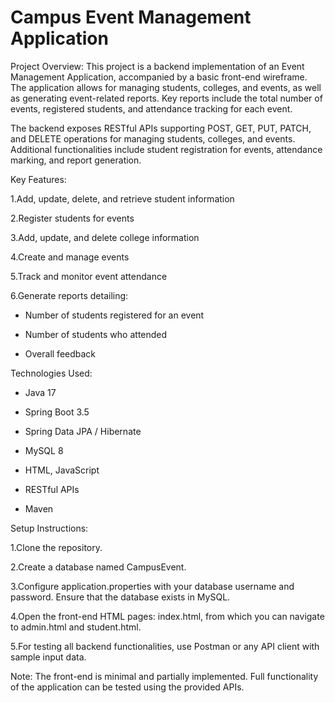 # Campus Event Management Application

Project Overview:
This project is a backend implementation of an Event Management Application, accompanied by a basic front-end wireframe. The application allows for managing students, colleges, and events, as well as generating event-related reports. Key reports include the total number of events, registered students, and attendance tracking for each event.

The backend exposes RESTful APIs supporting POST, GET, PUT, PATCH, and DELETE operations for managing students, colleges, and events. Additional functionalities include student registration for events, attendance marking, and report generation.

Key Features:

1.Add, update, delete, and retrieve student information

2.Register students for events

3.Add, update, and delete college information

4.Create and manage events

5.Track and monitor event attendance

6.Generate reports detailing:
* Number of students registered for an event

* Number of students who attended

* Overall feedback

Technologies Used:

* Java 17

* Spring Boot 3.5

* Spring Data JPA / Hibernate

* MySQL 8

* HTML, JavaScript

* RESTful APIs

* Maven

Setup Instructions:

1.Clone the repository.

2.Create a database named CampusEvent.

3.Configure application.properties with your database username and password. Ensure that the database exists in MySQL.

4.Open the front-end HTML pages: index.html, from which you can navigate to admin.html and student.html.

5.For testing all backend functionalities, use Postman or any API client with sample input data.

Note:
The front-end is minimal and partially implemented. Full functionality of the application can be tested using the provided APIs.
